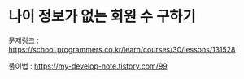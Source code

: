 # 나이 정보가 없는 회원 수 구하기

문제링크 : https://school.programmers.co.kr/learn/courses/30/lessons/131528

풀이법 : https://my-develop-note.tistory.com/99

